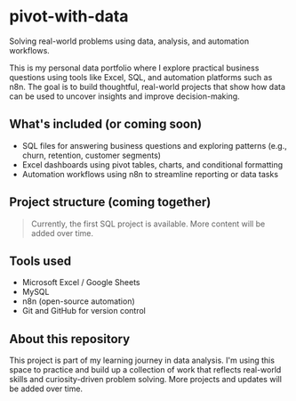 # pivot-with-data

Solving real-world problems using data, analysis, and automation workflows.

This is my personal data portfolio where I explore practical business questions using tools like Excel, SQL, and automation platforms such as n8n. 
The goal is to build thoughtful, real-world projects that show how data can be used to uncover insights and improve decision-making.

## What's included (or coming soon)

- SQL files for answering business questions and exploring patterns (e.g., churn, retention, customer segments)
- Excel dashboards using pivot tables, charts, and conditional formatting
- Automation workflows using n8n to streamline reporting or data tasks

## Project structure (coming together)
> Currently, the first SQL project is available. More content will be added over time.


## Tools used

- Microsoft Excel / Google Sheets  
- MySQL  
- n8n (open-source automation)  
- Git and GitHub for version control


## About this repository

This project is part of my learning journey in data analysis. I'm using this space to practice and build up a collection of work that reflects real-world skills and curiosity-driven problem solving. More projects and updates will be added over time.
